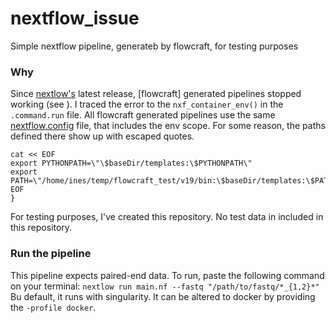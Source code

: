 # nextflow_issue
Simple nextflow pipeline, generateb by flowcraft, for testing purposes

### Why
Since [nextlow's]() latest release, [flowcraft] generated pipelines stopped working (see ).  I traced the error to the `nxf_container_env()` in the `.command.run` file. All flowcraft generated pipelines use the same [nextflow.config](https://raw.githubusercontent.com/assemblerflow/flowcraft/master/flowcraft/generator/templates/nextflow.config) file, that includes the env scope. 
For some reason, the paths defined there show up with escaped quotes. 

```nxf_container_env() {
cat << EOF
export PYTHONPATH=\"\$baseDir/templates:\$PYTHONPATH\"
export PATH=\"/home/ines/temp/flowcraft_test/v19/bin:\$baseDir/templates:\$PATH\"
EOF
}
```

For testing purposes, I've created this repository. No test data in included in this repository. 


### Run the pipeline

This pipeline expects paired-end data. To run, paste the following command on your terminal:
`nextlow run main.nf --fastq "/path/to/fastq/*_{1,2}*"`
Bu default, it runs with singularity. It can be altered to docker by providing the `-profile docker`. 

